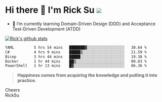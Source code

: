 # Hi there 👋 I'm Rick Su ![](https://komarev.com/ghpvc/?username=ricksu978)
<!--
**ricksu978/ricksu978** is a ✨ _special_ ✨ repository because its `README.md` (this file) appears on your GitHub profile.

Here are some ideas to get you started:

- 🔭 I’m currently working on ...
-->
- 🌱 I’m currently learning Domain-Driven Design (DDD) and Acceptance Test-Driven Development (ATDD)
<!--
- 👯 I’m looking to collaborate on ...
- 🤔 I’m looking for help with ...
- 💬 Ask me about ...
- 📫 How to reach me: ...
- 😄 Pronouns: ...
- ⚡ Fun fact: ...
-->
[![Rick's github stats](https://github-readme-stats.vercel.app/api?username=ricksu978&theme=dark)](https://github.com/ricksu978/ricksu978)

<!--START_SECTION:waka-->

```txt
YAML         5 hrs 54 mins   ███████▓░░░░░░░░░░░░░░░░░   30.64 %
C#           4 hrs 9 mins    █████▒░░░░░░░░░░░░░░░░░░░   21.59 %
Bicep        3 hrs 44 mins   █████░░░░░░░░░░░░░░░░░░░░   19.38 %
Docker       1 hr 44 mins    ██▒░░░░░░░░░░░░░░░░░░░░░░   09.03 %
PowerShell   1 hr 13 mins    █▓░░░░░░░░░░░░░░░░░░░░░░░   06.36 %
```

<!--END_SECTION:waka-->

> **Happiness comes from acquiring the knowledge and putting it into practice.**

Cheers  
RickSu 
